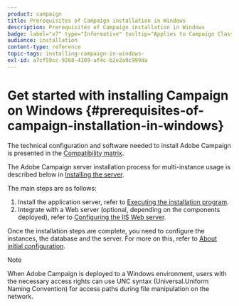 ```yaml
---
product: campaign
title: Prerequisites of Campaign installation in Windows
description: Prerequisites of Campaign installation in Windows
badge: label="v7" type="Informative" tooltip="Applies to Campaign Classic v7 only"
audience: installation
content-type: reference
topic-tags: installing-campaign-in-windows-
exl-id: a7cf59cc-9260-4109-af4c-b2e2a9c999da
---
```

# Get started with installing Campaign on Windows {#prerequisites-of-campaign-installation-in-windows}



The technical configuration and software needed to install Adobe Campaign is presented in the [Compatibility matrix](../../rn/using/compatibility-matrix.md).

The Adobe Campaign server installation process for multi-instance usage is described below in [Installing the server](../../installation/using/installing-the-server.md).

The main steps are as follows:

1. Install the application server, refer to [Executing the installation program](../../installation/using/installing-the-server.md#executing-the-installation-program).
1. Integrate with a Web server (optional, depending on the components deployed), refer to [Configuring the IIS Web server](../../installation/using/integration-into-a-web-server-for-windows.md#configuring-the-iis-web-server).

Once the installation steps are complete, you need to configure the instances, the database and the server. For more on this, refer to [About initial configuration](../../installation/using/about-initial-configuration.md).

>[!NOTE]
>
>When Adobe Campaign is deployed to a Windows environment, users with the necessary access rights can use UNC syntax (Universal.Uniform Naming Convention) for access paths during file manipulation on the network.
